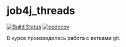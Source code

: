 # job4j_threads

[![Build Status](https://travis-ci.org/ShamRail/job4j_threads.svg?branch=master)](https://travis-ci.org/ShamRail/job4j_threads)
[![codecov](https://codecov.io/gh/ShamRail/jjob4j_threads/branch/master/graph/badge.svg)](https://codecov.io/gh/ShamRail/job4j_threads)

В курсе производилась работа с ветками git.
